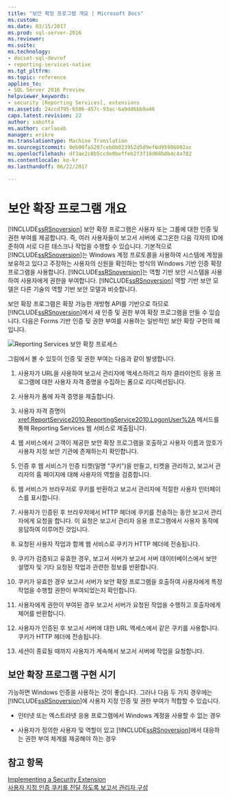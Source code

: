 ```yaml
---
title: "보안 확장 프로그램 개요 | Microsoft Docs"
ms.custom: 
ms.date: 03/15/2017
ms.prod: sql-server-2016
ms.reviewer: 
ms.suite: 
ms.technology:
- docset-sql-devref
- reporting-services-native
ms.tgt_pltfrm: 
ms.topic: reference
applies_to:
- SQL Server 2016 Preview
helpviewer_keywords:
- security [Reporting Services], extensions
ms.assetid: 24ccd795-6506-457c-93ac-6a9dd6bb9a46
caps.latest.revision: 22
author: sabotta
ms.author: carlasab
manager: erikre
ms.translationtype: Machine Translation
ms.sourcegitcommit: 0eb007a5207ceb0b023952d5d9ef6d95986092ac
ms.openlocfilehash: df3ae2c8b5ccde0beffeb2f3f18d68bdb4c4a782
ms.contentlocale: ko-kr
ms.lasthandoff: 06/22/2017

---
```

# <a name="security-extensions-overview"></a>보안 확장 프로그램 개요
  [!INCLUDE[ssRSnoversion](../../../includes/ssrsnoversion-md.md)] 보안 확장 프로그램은 사용자 또는 그룹에 대한 인증 및 권한 부여를 제공합니다. 즉, 여러 사용자들이 보고서 서버에 로그온한 다음 각자의 ID에 준하여 서로 다른 태스크나 작업을 수행할 수 있습니다. 기본적으로 [!INCLUDE[ssRSnoversion](../../../includes/ssrsnoversion-md.md)]는 Windows 계정 프로토콜을 사용하여 시스템에 계정을 보유하고 있다고 주장하는 사용자의 신원을 확인하는 방식의 Windows 기반 인증 확장 프로그램을 사용합니다. [!INCLUDE[ssRSnoversion](../../../includes/ssrsnoversion-md.md)]는 역할 기반 보안 시스템을 사용하여 사용자에게 권한을 부여합니다. [!INCLUDE[ssRSnoversion](../../../includes/ssrsnoversion-md.md)] 역할 기반 보안 모델은 다른 기술의 역할 기반 보안 모델과 비슷합니다.  
  
 보안 확장 프로그램은 확장 가능한 개방형 API를 기반으로 하므로 [!INCLUDE[ssRSnoversion](../../../includes/ssrsnoversion-md.md)]에서 새 인증 및 권한 부여 확장 프로그램을 만들 수 있습니다. 다음은 Forms 기반 인증 및 권한 부여를 사용하는 일반적인 보안 확장 구현의 예입니다.  
  
 ![Reporting Services 보안 확장 프로세스](../../../reporting-services/extensions/security-extension/media/rosettasecurityextensionflow.gif "Reporting Services 보안 확장 프로세스")  
  
 그림에서 볼 수 있듯이 인증 및 권한 부여는 다음과 같이 발생합니다.  
  
1.  사용자가 URL을 사용하여 보고서 관리자에 액세스하려고 하자 클라이언트 응용 프로그램에 대한 사용자 자격 증명을 수집하는 폼으로 리디렉션됩니다.  
  
2.  사용자가 폼에 자격 증명을 제출합니다.  
  
3.  사용자 자격 증명이 <xref:ReportService2010.ReportingService2010.LogonUser%2A> 메서드를 통해 Reporting Services 웹 서비스로 제출됩니다.  
  
4.  웹 서비스에서 고객이 제공한 보안 확장 프로그램을 호출하고 사용자 이름과 암호가 사용자 지정 보안 기관에 존재하는지 확인합니다.  
  
5.  인증 후 웹 서비스가 인증 티켓(일명 "쿠키")을 만들고, 티켓을 관리하고, 보고서 관리자의 홈 페이지에 대해 사용자의 역할을 검증합니다.  
  
6.  웹 서비스가 브라우저로 쿠키를 반환하고 보고서 관리자에 적절한 사용자 인터페이스를 표시합니다.  
  
7.  사용자가 인증된 후 브라우저에서 HTTP 헤더에 쿠키를 전송하는 동안 보고서 관리자에게 요청을 합니다. 이 요청은 보고서 관리자 응용 프로그램에서 사용자 동작에 응답하여 이루어진 것입니다.  
  
8.  요청된 사용자 작업과 함께 웹 서비스로 쿠키가 HTTP 헤더에 전송됩니다.  
  
9. 쿠키가 검증되고 유효한 경우, 보고서 서버가 보고서 서버 데이터베이스에서 보안 설명자 및 기타 요청된 작업과 관련한 정보를 반환합니다.  
  
10. 쿠키가 유효한 경우 보고서 서버가 보안 확장 프로그램을 호출하여 사용자에게 특정 작업을 수행할 권한이 부여되었는지 확인합니다.  
  
11. 사용자에게 권한이 부여된 경우 보고서 서버가 요청된 작업을 수행하고 호출자에게 제어를 반환합니다.  
  
12. 사용자가 인증된 후 보고서 서버에 대한 URL 액세스에서 같은 쿠키를 사용합니다. 쿠키가 HTTP 헤더에 전송됩니다.  
  
13. 세션이 종료될 때까지 사용자가 계속해서 보고서 서버에 작업을 요청합니다.  
  
## <a name="when-to-implement-a-security-extension"></a>보안 확장 프로그램 구현 시기  
 가능하면 Windows 인증을 사용하는 것이 좋습니다. 그러나 다음 두 가지 경우에는 [!INCLUDE[ssRSnoversion](../../../includes/ssrsnoversion-md.md)]에 사용자 지정 인증 및 권한 부여가 적합할 수 있습니다.  
  
-   인터넷 또는 엑스트라넷 응용 프로그램에서 Windows 계정을 사용할 수 없는 경우  
  
-   사용자가 정의한 사용자 및 역할이 있고 [!INCLUDE[ssRSnoversion](../../../includes/ssrsnoversion-md.md)]에서 대응하는 권한 부여 체계를 제공해야 하는 경우  
  
## <a name="see-also"></a>참고 항목  
 [Implementing a Security Extension](../../../reporting-services/extensions/security-extension/implementing-a-security-extension.md)   
 [사용자 지정 인증 쿠키를 전달 하도록 보고서 관리자 구성](https://msdn.microsoft.com/library/ms345241(v=sql.110).aspx)  
  
  
